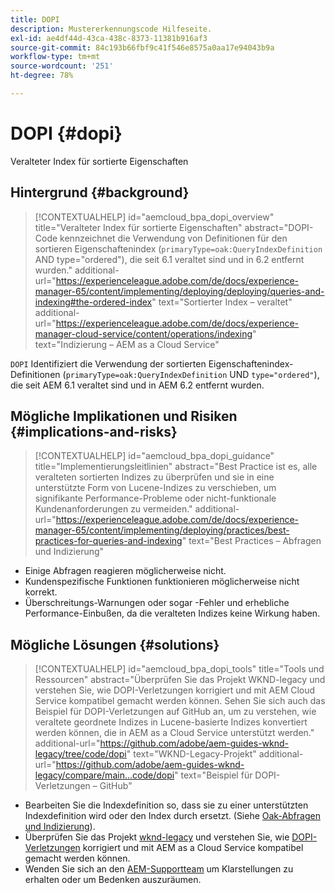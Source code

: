 ```yaml
---
title: DOPI
description: Mustererkennungscode Hilfeseite.
exl-id: ae4df44d-43ca-438c-8373-11381b916af3
source-git-commit: 84c193b66fbf9c41f546e8575a0aa17e94043b9a
workflow-type: tm+mt
source-wordcount: '251'
ht-degree: 78%

---
```


# DOPI {#dopi}

Veralteter Index für sortierte Eigenschaften

## Hintergrund {#background}

>[!CONTEXTUALHELP]
>id="aemcloud_bpa_dopi_overview"
>title="Veralteter Index für sortierte Eigenschaften"
>abstract="DOPI-Code kennzeichnet die Verwendung von Definitionen für den sortieren Eigenschaftenindex (`primaryType=oak:QueryIndexDefinition` AND type=&quot;ordered&quot;), die seit 6.1 veraltet sind und in 6.2 entfernt wurden."
>additional-url="https://experienceleague.adobe.com/de/docs/experience-manager-65/content/implementing/deploying/deploying/queries-and-indexing#the-ordered-index" text="Sortierter Index – veraltet"
>additional-url="https://experienceleague.adobe.com/de/docs/experience-manager-cloud-service/content/operations/indexing" text="Indizierung – AEM as a Cloud Service"

`DOPI`  Identifiziert die Verwendung der sortierten Eigenschaftenindex-Definitionen (`primaryType=oak:QueryIndexDefinition` UND `type="ordered"`), die seit AEM 6.1 veraltet sind und in AEM 6.2 entfernt wurden.

## Mögliche Implikationen und Risiken {#implications-and-risks}

>[!CONTEXTUALHELP]
>id="aemcloud_bpa_dopi_guidance"
>title="Implementierungsleitlinien"
>abstract="Best Practice ist es, alle veralteten sortierten Indizes zu überprüfen und sie in eine unterstützte Form von Lucene-Indizes zu verschieben, um signifikante Performance-Probleme oder nicht-funktionale Kundenanforderungen zu vermeiden."
>additional-url="https://experienceleague.adobe.com/de/docs/experience-manager-65/content/implementing/deploying/practices/best-practices-for-queries-and-indexing" text="Best Practices – Abfragen und Indizierung"

* Einige Abfragen reagieren möglicherweise nicht.
* Kundenspezifische Funktionen funktionieren möglicherweise nicht korrekt.
* Überschreitungs-Warnungen oder sogar -Fehler und erhebliche Performance-Einbußen, da die veralteten Indizes keine Wirkung haben.

## Mögliche Lösungen {#solutions}

>[!CONTEXTUALHELP]
>id="aemcloud_bpa_dopi_tools"
>title="Tools und Ressourcen"
>abstract="Überprüfen Sie das Projekt WKND-legacy und verstehen Sie, wie DOPI-Verletzungen korrigiert und mit AEM Cloud Service kompatibel gemacht werden können. Sehen Sie sich auch das Beispiel für DOPI-Verletzungen auf GitHub an, um zu verstehen, wie veraltete geordnete Indizes in Lucene-basierte Indizes konvertiert werden können, die in AEM as a Cloud Service unterstützt werden."
>additional-url="https://github.com/adobe/aem-guides-wknd-legacy/tree/code/dopi" text="WKND-Legacy-Projekt"
>additional-url="https://github.com/adobe/aem-guides-wknd-legacy/compare/main...code/dopi" text="Beispiel für DOPI-Verletzungen – GitHub"

* Bearbeiten Sie die Indexdefinition so, dass sie zu einer unterstützten Indexdefinition wird oder den Index durch ersetzt. (Siehe [Oak-Abfragen und Indizierung](https://experienceleague.adobe.com/de/docs/experience-manager-65/content/implementing/deploying/deploying/queries-and-indexing)).
* Überprüfen Sie das Projekt [wknd-legacy](https://github.com/adobe/aem-guides-wknd-legacy/tree/code/dopi) und verstehen Sie, wie [DOPI-Verletzungen](https://github.com/adobe/aem-guides-wknd-legacy/compare/main...code/dopi) korrigiert und mit AEM as a Cloud Service kompatibel gemacht werden können.
* Wenden Sie sich an den [AEM-Supportteam](https://helpx.adobe.com/de/enterprise/using/support-for-experience-cloud.html) um Klarstellungen zu erhalten oder um Bedenken auszuräumen.

